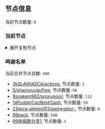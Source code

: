 
## 节点信息
当前节点数量: `0`
### 当前节点
<details>
  <summary>展开复制节点</summary>

    

</details>

### 鸣谢名单
当前合并节点总数: `260`
- [3kSLAWIASCA/actions](https://github.com/kSLAWIASCA/actions), 节点数量: `1`
- [5/shaoyouvip/free](https://github.com/shaoyouvip/free), 节点数量: `56`
- [9snakem982/proxypool/](https://github.com/snakem982/proxypool/), 节点数量: `112`
- [14PuddinCat/BestClash](https://github.com/PuddinCat/BestClash), 节点数量: `29`
- [23dora-admin001/aggregator-](https://github.com/dora-admin001/aggregator-), 节点数量: `0`
- [98back](https://github.com/firefoxmmx2/v2rayshare_subcription), 节点数量: `248`
- [99电报群分享1](https://github.com/cdddbc/getAirport), 节点数量: `1`


